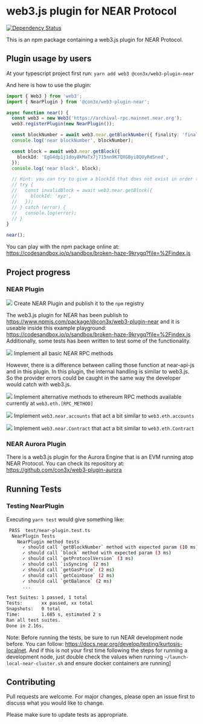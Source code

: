 web3.js plugin for NEAR Protocol
===========

[![Dependency Status][downloads-image]][npm-url]

This is an npm package containing a web3.js plugin for NEAR Protocol.

Plugin usage by users
------------
At your typescript project first run:
`yarn add web3 @con3x/web3-plugin-near`

And here is how to use the plugin:
```ts
import { Web3 } from 'web3';
import { NearPlugin } from '@con3x/web3-plugin-near';

async function near() {
  const web3 = new Web3('https://archival-rpc.mainnet.near.org');
  web3.registerPlugin(new NearPlugin());

  const blockNumber = await web3.near.getBlockNumber({ finality: 'final' });
  console.log('near blockNumber', blockNumber);

  const block = await web3.near.getBlock({
    blockId: 'EgG4dp1j1doy8kMaTx7j715nn9K7QXGByi8QUyRdSned',
  });
  console.log('near block', block);

  // Hint: you can try to give a blockId that does not exist in order to see the error returned by web3.js
  // try {
  //   const invalidBlock = await web3.near.getBlock({
  //     blockId: 'xyz',
  //   });
  // } catch (error) {
  //   console.log(error);
  // }
}

near();

```

You can play with the npm package online at: https://codesandbox.io/p/sandbox/broken-haze-9krygq?file=%2Findex.js

Project progress
------------

### NEAR Plugin

![](https://us-central1-progress-markdown.cloudfunctions.net/progress/100?dangerColor=ccee00&warningColor=eeff00&successColor=006600) Create NEAR Plugin and publish it to the `npm` registry

The web3.js plugin for NEAR has been publish to  
https://www.npmjs.com/package/@con3x/web3-plugin-near and it is useable inside this example playground: https://codesandbox.io/p/sandbox/broken-haze-9krygq?file=%2Findex.js Additionally, some tests has been written to test some of the functionality.


![](https://us-central1-progress-markdown.cloudfunctions.net/progress/100?dangerColor=ccee00&warningColor=eeff00&successColor=006600) Implement all basic NEAR RPC methods 

However, there is a difference between calling those function at near-api-js and in this plugin. In this plugin, the internal handling is similar to web3.js. So the provider errors could be caught in the same way the developer would catch with web3.js.

![](https://us-central1-progress-markdown.cloudfunctions.net/progress/30?dangerColor=ccee00&warningColor=eeff00&successColor=006600) Implement alternative methods to ethereum RPC methods available currently at `web3.eth.[RPC_METHOD]`

![](https://us-central1-progress-markdown.cloudfunctions.net/progress/0?dangerColor=800000&warningColor=ff9900&successColor=006600) Implement `web3.near.accounts` that act a bit similar to `web3.eth.accounts`

![](https://us-central1-progress-markdown.cloudfunctions.net/progress/0?dangerColor=800000&warningColor=ff9900&successColor=006600) Implement `web3.near.Contract` that act a bit similar to `web3.eth.Contract`

### NEAR Aurora Plugin

There is a web3.js plugin for the Aurora Engine that is an EVM running atop NEAR Protocol. You can check its repository at: https://github.com/con3x/web3-plugin-aurora

Running Tests
--------------

### Testing NearPlugin

Executing `yarn test` would give something like:

```bash
 PASS  test/near-plugin.test.ts
  NearPlugin Tests
    NearPlugin method tests
      ✓ should call `getBlockNumber` method with expected param (10 ms)
      ✓ should call `block` method with expected param (3 ms)
      ✓ should call `getProtocolVersion` (3 ms)
      ✓ should call `isSyncing` (2 ms)
      ✓ should call `getGasPrice` (2 ms)
      ✓ should call `getCoinbase` (2 ms)
      ✓ should call `getBalance` (2 ms)
      ...

Test Suites: 1 passed, 1 total
Tests:       xx passed, xx total
Snapshots:   0 total
Time:        1.685 s, estimated 2 s
Ran all test suites.
Done in 2.16s.
```

Note: Before running the tests, be sure to run NEAR development node before. You can follow: https://docs.near.org/develop/testing/kurtosis-localnet. And if this is not your first time following the steps for running a development node, just double check the values when running `~/launch-local-near-cluster.sh` and ensure docker containers are running]



Contributing
------------

Pull requests are welcome. For major changes, please open an issue first
to discuss what you would like to change.

Please make sure to update tests as appropriate.



[npm-url]: https://npmjs.org/package/@con3x/web3-plugin-near
[downloads-image]: https://img.shields.io/npm/dm/@con3x/web3-plugin-near?label=npm%20downloads
